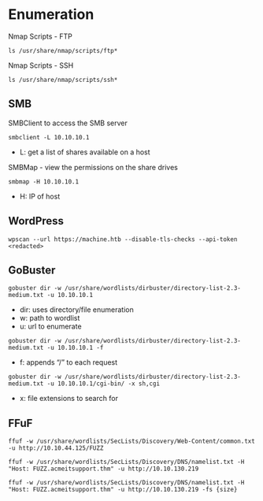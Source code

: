 # Enumeration

Nmap Scripts - FTP
```
ls /usr/share/nmap/scripts/ftp*
```

Nmap Scripts - SSH
```
ls /usr/share/nmap/scripts/ssh*
```

## SMB

SMBClient to access the SMB server
```
smbclient -L 10.10.10.1
```
- L: get a list of shares available on a host

SMBMap - view the permissions on the share drives
```
smbmap -H 10.10.10.1
```
- H: IP of host

## WordPress

```
wpscan --url https://machine.htb --disable-tls-checks --api-token <redacted>
```

## GoBuster
```
gobuster dir -w /usr/share/wordlists/dirbuster/directory-list-2.3-medium.txt -u 10.10.10.1
```
- dir: uses directory/file enumeration
- w: path to wordlist
- u: url to enumerate
```
gobuster dir -w /usr/share/wordlists/dirbuster/directory-list-2.3-medium.txt -u 10.10.10.1 -f
```
- f: appends “/” to each request
```
gobuster dir -w /usr/share/wordlists/dirbuster/directory-list-2.3-medium.txt -u 10.10.10.1/cgi-bin/ -x sh,cgi
```
- x: file extensions to search for

## FFuF
```
ffuf -w /usr/share/wordlists/SecLists/Discovery/Web-Content/common.txt -u http://10.10.44.125/FUZZ
```
```
ffuf -w /usr/share/wordlists/SecLists/Discovery/DNS/namelist.txt -H "Host: FUZZ.acmeitsupport.thm" -u http://10.10.130.219
```
```
ffuf -w /usr/share/wordlists/SecLists/Discovery/DNS/namelist.txt -H "Host: FUZZ.acmeitsupport.thm" -u http://10.10.130.219 -fs {size}
```
